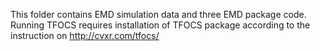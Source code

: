 This folder contains EMD simulation data and three EMD package code.
Running TFOCS requires installation of TFOCS package according to the instruction on http://cvxr.com/tfocs/
